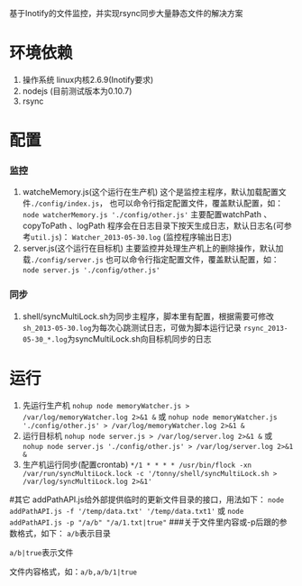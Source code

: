 基于Inotify的文件监控，并实现rsync同步大量静态文件的解决方案

# 环境依赖
1. 操作系统 linux内核2.6.9(Inotify要求)
2. nodejs (目前测试版本为0.10.7)
3. rsync

# 配置
### 监控
1. watcheMemory.js(这个运行在生产机)
这个是监控主程序，默认加载配置文件`./config/index.js`，
也可以命令行指定配置文件，覆盖默认配置，如：`node watcherMemory.js './config/other.js'`
主要配置watchPath 、copyToPath 、logPath
程序会在日志目录下按天生成日志，默认日志名(可参考`util.js`)：
`Watcher_2013-05-30.log` (监控程序输出日志)
2. server.js(这个运行在目标机)
主要监控并处理生产机上的删除操作，默认加载`./config/server.js`
也可以命令行指定配置文件，覆盖默认配置，如：`node server.js './config/other.js'`

### 同步
1. shell/syncMultiLock.sh为同步主程序，脚本里有配置，根据需要可修改
`sh_2013-05-30.log`为每次心跳测试日志，可做为脚本运行记录
`rsync_2013-05-30_*.log`为syncMultiLock.sh向目标机同步的日志

# 运行
1. 先运行生产机
`nohup node memoryWatcher.js > /var/log/memoryWatcher.log 2>&1 &`
或
`nohup node memoryWatcher.js './config/other.js' > /var/log/memoryWatcher.log 2>&1 &`
2. 运行目标机
`nohup node server.js > /var/log/server.log 2>&1 &`
或
`nohup node server.js './config/other.js' > /var/log/server.log 2>&1 &`
3. 生产机运行同步(配置crontab)
`*/1 * * * * /usr/bin/flock -xn /var/run/syncMultiLock.lock -c '/tonny/shell/syncMultiLock.sh > /var/log/syncMultiLock.log 2>&1'`

#其它
addPathAPI.js给外部提供临时的更新文件目录的接口，用法如下：
`node addPathAPI.js -f '/temp/data.txt' '/temp/data.txt1'` 或 `node addPathAPI.js -p "/a/b" "/a/1.txt|true"`
###关于文件里内容或-p后跟的参数格式，如下：
`a/b`表示目录

`a/b|true`表示文件

文件内容格式，如：`a/b,a/b/1|true`
